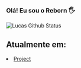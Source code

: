 ### Olá! Eu sou o Reborn 🖐️

![Lucas Github Status](https://github-readme-stats.vercel.app/api?username=RebornRS&show_icons=true&theme=radical)

## Atualmente em:
<li><a href="#" rel="nofollow">Project</a><br></li>
